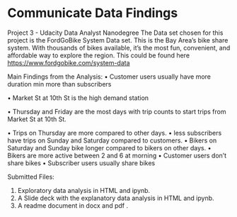 # Communicate Data Findings
Project 3 - Udacity Data Analyst Nanodegree
The Data set chosen for this project is the FordGoBike System Data set. This is the Bay Area’s bike share system. With thousands of bikes available, it’s the most fun, convenient, and affordable way to explore the region. This could be found here https://www.fordgobike.com/system-data


Main Findings from the Analysis: 
• Customer users usually have more duration min more than subscribers

• Market St at 10th St is the high demand station

• Thursday and Friday are the most days with trip counts to start trips from Market St at 10th St.

• Trips on Thursday are more compared to other days.
• less subscribers have trips on Sunday and Saturday compared to customers.
• Bikers on Saturday and Sunday bike longer compared to bikers on other days.
• Bikers are more active between 2 and 6 at morning
• Customer users don’t share bikes
• Subscriber users usually share bikes 

Submitted Files: 
1. Exploratory data analysis in HTML and ipynb.
2. A Slide deck with the explanatory data analysis in HTML and ipynb.
3. A readme document in docx and pdf .

